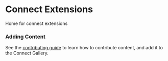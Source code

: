 # Connect Extensions

Home for connect extensions

### Adding Content

See the [contributing guide](CONTRIBUTING.md)
to learn how to contribute content, and add it to the Connect Gallery.
